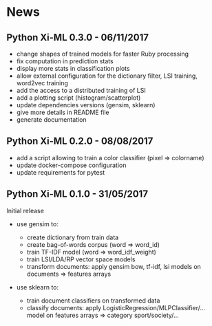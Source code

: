 # News

## Python Xi-ML 0.3.0 - 06/11/2017
* change shapes of trained models for faster Ruby processing
* fix computation in prediction stats
* display more stats in classification plots
* allow external configuration for the
  dictionary filter, LSI training, word2vec training
* add the access to a distributed training of LSI
* add a plotting script (histogram/scatterplot)
* update dependencies versions (gensim, sklearn)
* give more details in README file
* generate documentation

## Python Xi-ML 0.2.0 - 08/08/2017
* add a script allowing to train a color classifier (pixel => colorname)
* update docker-compose configuration
* update requirements for pytest

## Python Xi-ML 0.1.0 - 31/05/2017
Initial release

* use gensim to:
  * create dictionary from train data
  * create bag-of-words corpus (word => word_id)
  * train TF-IDF model (word => word_idf_weight)
  * train LSI/LDA/RP vector space models
  * transform documents: apply gensim bow, tf-idf, lsi models
    on documents => features arrays

* use sklearn to:
  * train document classifiers on transformed data
  * classify documents: apply LogisticRegression/MLPClassifier/... model
    on features arrays => category sport/society/...
